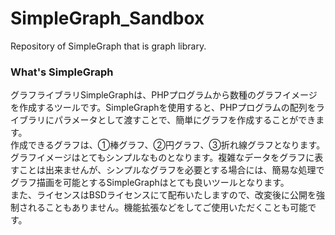 SimpleGraph_Sandbox
===================

Repository of SimpleGraph that is graph library.

### What's SimpleGraph

グラフライブラリSimpleGraphは、PHPプログラムから数種のグラフイメージを作成するツールです。SimpleGraphを使用すると、PHPプログラムの配列をライブラリにパラメータとして渡すことで、簡単にグラフを作成することができます。<br>
作成できるグラフは、①棒グラフ、②円グラフ、③折れ線グラフとなります。<br>
グラフイメージはとてもシンプルなものとなります。複雑なデータをグラフに表すことは出来ませんが、シンプルなグラフを必要とする場合には、簡易な処理でグラフ描画を可能とするSimpleGraphはとても良いツールとなります。<br>
また、ライセンスはBSDライセンスにて配布いたしますので、改変後に公開を強制されることもありません。機能拡張などをしてご使用いただくことも可能です。<br>
